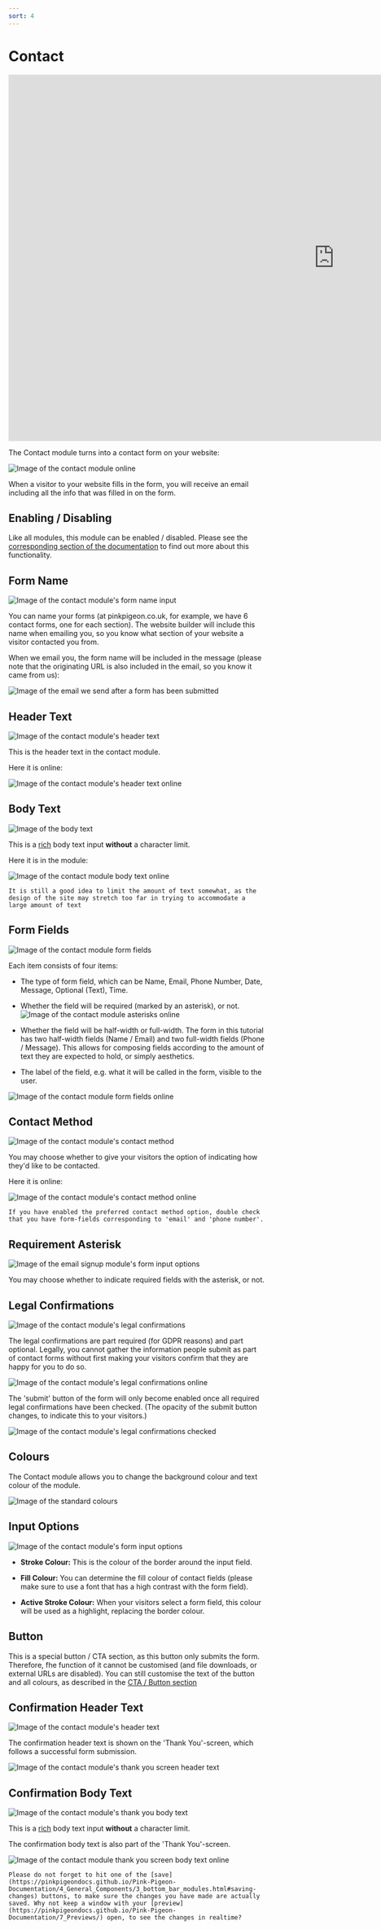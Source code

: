 ```yaml
---
sort: 4
---
```


# Contact

<iframe class="vimeo_player" width="1280" height="720" src="https://player.vimeo.com/video/547536936?autoplay=0&loop=1&quality=1080p" frameborder="0" allow="autoplay; fullscreen; picture-in-picture" allowfullscreen></iframe>

The Contact module turns into a contact form on your website:

![Image of the contact module online](https://raw.githubusercontent.com/pinkpigeondocs/Pink-Pigeon-Documentation/master/docs/6_Modules/images/4_contact_online.png)

When a visitor to your website fills in the form, you will receive an email including all the info that was filled in on the form.

## Enabling / Disabling

Like all modules, this module can be enabled / disabled. Please see the [corresponding section of the documentation][endis] to find out more about this functionality.

[endis]: https://pinkpigeondocs.github.io/Pink-Pigeon-Documentation/4_General_Components/4_enabling_disabling_modules.html

## Form Name

![Image of the contact module's form name input](https://raw.githubusercontent.com/pinkpigeondocs/Pink-Pigeon-Documentation/master/docs/6_Modules/images/4_contact_form_name.png)

You can name your forms (at pinkpigeon.co.uk, for example, we have 6 contact forms, one for each section). The website builder will include this name when emailing you, so you know what section of your website a visitor contacted you from.

When we email you, the form name will be included in the message (please note that the originating URL is also included in the email, so you know it came from us):

![Image of the email we send after a form has been submitted](https://raw.githubusercontent.com/pinkpigeondocs/Pink-Pigeon-Documentation/master/docs/6_Modules/images/4_contact_email.png)

## Header Text

![Image of the contact module's header text](https://raw.githubusercontent.com/pinkpigeondocs/Pink-Pigeon-Documentation/master/docs/common_elements_images/header_text.png)

This is the header text in the contact module.

Here it is online:

![Image of the contact module's header text online](https://raw.githubusercontent.com/pinkpigeondocs/Pink-Pigeon-Documentation/master/docs/6_Modules/images/4_contact_header_text_online.png)


## Body Text

![Image of the body text](https://raw.githubusercontent.com/pinkpigeondocs/Pink-Pigeon-Documentation/master/docs/common_elements_images/body_text.png)

This is a [rich](https://pinkpigeondocs.github.io/Pink-Pigeon-Documentation/4_General_Components/6_rich_text_editing.html) body text input **without** a character limit.

Here it is in the module:

![Image of the contact module body text online](https://raw.githubusercontent.com/pinkpigeondocs/Pink-Pigeon-Documentation/master/docs/6_Modules/images/4_contact_body_text_online.png)


```tip
It is still a good idea to limit the amount of text somewhat, as the design of the site may stretch too far in trying to accommodate a large amount of text
```

## Form Fields

![Image of the contact module form fields](https://raw.githubusercontent.com/pinkpigeondocs/Pink-Pigeon-Documentation/master/docs/6_Modules/images/4_contact_form_fields.png)

Each item consists of four items:

- The type of form field, which can be Name, Email, Phone Number, Date, Message, Optional (Text), Time.
- Whether the field will be required (marked by an asterisk), or not. ![Image of the contact module asterisks online](https://raw.githubusercontent.com/pinkpigeondocs/Pink-Pigeon-Documentation/master/docs/6_Modules/images/4_contact_asterisks_online.png)


- Whether the field will be half-width or full-width. The form in this tutorial has two half-width fields (Name / Email) and two full-width fields (Phone / Message). This allows for composing fields according to the amount of text they are expected to hold, or simply aesthetics.
- The label of the field, e.g. what it will be called in the form, visible to the user.

![Image of the contact module form fields online](https://raw.githubusercontent.com/pinkpigeondocs/Pink-Pigeon-Documentation/master/docs/6_Modules/images/4_contact_fields_highlighted.png)


## Contact Method

![Image of the contact module's contact method](https://raw.githubusercontent.com/pinkpigeondocs/Pink-Pigeon-Documentation/master/docs/6_Modules/images/4_contact_method.png)

You may choose whether to give your visitors the option of indicating how they'd like to be contacted.

Here it is online:

![Image of the contact module's contact method online](https://raw.githubusercontent.com/pinkpigeondocs/Pink-Pigeon-Documentation/master/docs/6_Modules/images/4_contact_preferred_method_online.png)

```tip
If you have enabled the preferred contact method option, double check that you have form-fields corresponding to 'email' and 'phone number'.
```

## Requirement Asterisk

![Image of the email signup module's form input options](https://raw.githubusercontent.com/pinkpigeondocs/Pink-Pigeon-Documentation/master/docs/6_Modules/images/26_email_signup_form_fields_in_cms_requirement_asterisk.png)

You may choose whether to indicate required fields with the asterisk, or not.

## Legal Confirmations

![Image of the contact module's legal confirmations](https://raw.githubusercontent.com/pinkpigeondocs/Pink-Pigeon-Documentation/master/docs/6_Modules/images/4_contact_legal_confirmations.png)

The legal confirmations are part required (for GDPR reasons) and part optional. Legally, you cannot gather the information people submit as part of contact forms without first making your visitors confirm that they are happy for you to do so.

![Image of the contact module's legal confirmations online](https://raw.githubusercontent.com/pinkpigeondocs/Pink-Pigeon-Documentation/master/docs/6_Modules/images/4_contact_legal_confirmations_online.png)

The 'submit' button of the form will only become enabled once all required legal confirmations have been checked. (The opacity of the submit button changes, to indicate this to your visitors.)

![Image of the contact module's legal confirmations checked](https://raw.githubusercontent.com/pinkpigeondocs/Pink-Pigeon-Documentation/master/docs/6_Modules/images/4_contact_legal_confirmations_checked_online.png)

## Colours

The Contact module allows you to change the background colour and text colour of the module.

![Image of the standard colours](https://raw.githubusercontent.com/pinkpigeondocs/Pink-Pigeon-Documentation/master/docs/common_elements_images/standard_colours.png)

## Input Options

![Image of the contact module's form input options](https://raw.githubusercontent.com/pinkpigeondocs/Pink-Pigeon-Documentation/master/docs/6_Modules/images/4_contact_form_input_options.png)

- **Stroke Colour:** This is the colour of the border around the input field.

- **Fill Colour:** You can determine the fill colour of contact fields (please make sure to use a font that has a high contrast with the form field).

- **Active Stroke Colour:** When your visitors select a form field, this colour will be used as a highlight, replacing the border colour.

## Button

This is a special button / CTA section, as this button only submits the form. Therefore, fhe function of it cannot be customised (and file downloads, or external URLs are disabled). You can still customise the text of the button and all colours, as described in the [CTA / Button section](https://pinkpigeondocs.github.io/Pink-Pigeon-Documentation/4_General_Components/5_CTA_button.html)

## Confirmation Header Text

![Image of the contact module's header text](https://raw.githubusercontent.com/pinkpigeondocs/Pink-Pigeon-Documentation/master/docs/common_elements_images/header_text.png)

The confirmation header text is shown on the 'Thank You'-screen, which follows a successful form submission.

![Image of the contact module's thank you screen header text](https://raw.githubusercontent.com/pinkpigeondocs/Pink-Pigeon-Documentation/master/docs/6_Modules/images/4_contact_form_thankyou_header.png)

## Confirmation Body Text

![Image of the contact module's thank you body text](https://raw.githubusercontent.com/pinkpigeondocs/Pink-Pigeon-Documentation/master/docs/6_Modules/images/4_contact_body.png)

This is a [rich](https://pinkpigeondocs.github.io/Pink-Pigeon-Documentation/4_General_Components/6_rich_text_editing.html) body text input **without** a character limit.

The confirmation body text is also part of the 'Thank You'-screen.

![Image of the contact module thank you screen body text online](https://raw.githubusercontent.com/pinkpigeondocs/Pink-Pigeon-Documentation/master/docs/6_Modules/images/4_contact_form_thankyou_body.png)



```tip
Please do not forget to hit one of the [save](https://pinkpigeondocs.github.io/Pink-Pigeon-Documentation/4_General_Components/3_bottom_bar_modules.html#saving-changes) buttons, to make sure the changes you have made are actually saved. Why not keep a window with your [preview](https://pinkpigeondocs.github.io/Pink-Pigeon-Documentation/7_Previews/) open, to see the changes in realtime?
```